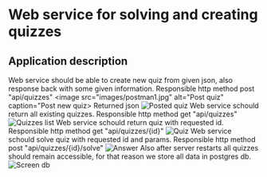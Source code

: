 # Web service for solving and creating quizzes
##  Application description
Web service should be able to create new quiz from given json, also response back with some given information. 
Responsible http method post "api/quizzes"
<image
  src="images/postman1.jpg"
  alt="Post quiz"
  caption="Post new quiz>
Returned json
<image
  src="images/postman2.jpg"
  alt="Posted quiz"
  caption="Posted quiz">
Web service schould return all existing quizzes. 
Responsible http method get "api/quizzes"
<image
  src="images/postman3.jpg"
  alt="Quizzes list"
  caption="Returned quizzes list">
Web service schould return quiz with requested id. 
Responsible http method get "api/quizzes/{id}"
<image
  src="images/postman4.jpg"
  alt="Quiz"
  caption="Quiz with given id">
Web service schould solve quiz with requested id and params.
Responsible http method post "api/quizzes/{id}/solve"
<image
  src="images/postman5.jpg"
  alt="Answer"
  caption="Answer with description">
Also after server restarts all quizzes should remain accessible, for that reason we store all data in postgres db.
<image
  src="images/postgres.jpg"
  alt="Screen db"
  caption="Stored data">

